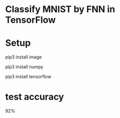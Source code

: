 # Classify MNIST by FNN in TensorFlow

# Setup
pip3 install image

pip3 install numpy

pip3 install tensorflow

# test accuracy
92%
